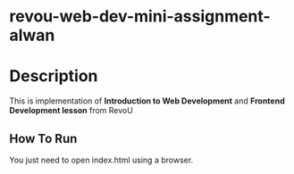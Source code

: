 # revou-web-dev-mini-assignment-alwan

# Description
This is implementation of **Introduction to Web Development** and **Frontend Development lesson** from RevoU 

## How To Run
You just need to open index.html using a browser.
